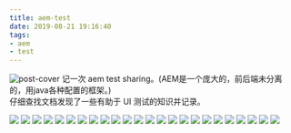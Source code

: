 ```yaml
---
title: aem-test
date: 2019-08-21 19:16:40
tags:
- aem
- test
---
```

![post-cover](/images/covers/aem-test-cover.jpeg)
记一次 aem test sharing。(AEM是一个庞大的，前后端未分离的，用java各种配置的框架。)  
仔细查找文档发现了一些有助于 UI 测试的知识并记录。

![](Slide1.jpeg)
![](Slide2.jpeg)
![](Slide3.jpeg)
![](Slide4.jpeg)
![](Slide5.jpeg)
![](Slide6.jpeg)
![](Slide7.jpeg)
![](Slide8.jpeg)
![](Slide9.jpeg)
![](Slide10.jpeg)
![](Slide11.jpeg)
![](Slide12.jpeg)
![](Slide13.jpeg)
![](Slide14.jpeg)
![](Slide15.jpeg)
![](Slide16.jpeg)
![](Slide17.jpeg)
![](Slide18.jpeg)
![](Slide19.jpeg)
![](Slide20.jpeg)
![](Slide21.jpeg)
![](Slide22.jpeg)
![](Slide23.jpeg)
![](Slide24.jpeg)
